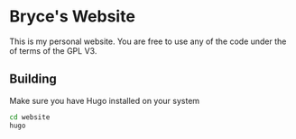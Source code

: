 # Bryce's Website

This is my personal website.
You are free to use any of the code under the of terms of the GPL V3.

## Building

Make sure you have Hugo installed on your system

``` sh
cd website
hugo
```

